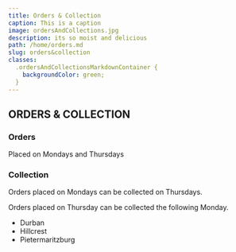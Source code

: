 ```yaml
---
title: Orders & Collection
caption: This is a caption
image: ordersAndCollections.jpg
description: its so moist and delicious
path: /home/orders.md
slug: orders&collection
classes: 
  .ordersAndCollectionsMarkdownContainer {
    backgroundColor: green;
  }
---
```


## ORDERS & COLLECTION

### Orders

Placed on Mondays and Thursdays

### Collection

Orders placed on Mondays can be collected on Thursdays.

Orders placed on Thursday can be collected the following Monday.

- Durban
- Hillcrest
- Pietermaritzburg
